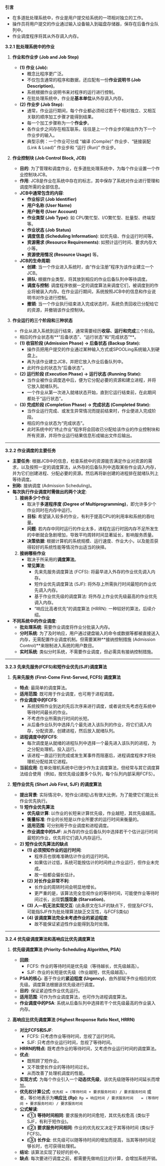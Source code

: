 **引言**
*   在多道批处理系统中，作业是用户提交给系统的一项相对独立的工作。
*   操作员将用户提交的作业通过输入设备输入到磁盘存储器，保存在后备作业队列中。
*   作业调度程序将其从外存调入内存。

**3.2.1 批处理系统中的作业**

1.  **作业和作业步 (Job and Job Step)**
    *   **(1) 作业 (Job):**
        *   概念比程序更广泛。
        *   不仅包含通常的程序和数据，还应配有一份**作业说明书 (Job Description)**。
        *   系统根据作业说明书来对程序的运行进行控制。
        *   在批处理系统中，作业是**基本单位**从外存调入内存。
    *   **(2) 作业步 (Job Step):**
        *   通常，作业运行期间，每个作业都必须经过若干个相对独立、又相互关联的顺序加工步骤才能得到结果。
        *   每一个加工步骤称为一个**作业步**。
        *   各作业步之间存在相互联系，往往是上一个作业步的输出作为下一个作业步的输入。
        *   典型示例：一个作业可分成 “编译 (Compile)” 作业步、“链接装配 (Link & Load)” 作业步和 “运行 (Run)” 作业步。

2.  **作业控制块 (Job Control Block, JCB)**
    *   **目的**: 为了管理和调度作业，在多道批处理系统中，为每个作业设置一个作业控制块JCB。
    *   **作用**: JCB是作业在系统中存在的标志，其中保存了系统对作业进行管理和调度所需的全部信息。
    *   **JCB中通常包含的内容**:
        *   **作业标识 (Job Identifier)**
        *   **用户名称 (User Name)**
        *   **用户账号 (User Account)**
        *   **作业类型 (Job Type)**: 如 CPU繁忙型、I/O繁忙型、批量型、终端型等。
        *   **作业状态 (Job Status)**
        *   **调度信息 (Scheduling Information)**: 如优先级、作业运行时间等。
        *   **资源需求 (Resource Requirements)**: 如预计运行时间、要求内存大小等。
        *   **资源使用情况 (Resource Usage)** 等。
    *   **JCB的生命周期**:
        *   **创建**: 当一个作业进入系统时，由“作业注册”程序为该作业建立一个JCB。
        *   **排队**: 根据作业类型，将其放到相应的作业后备队列中等待调度。
        *   **调度与控制**: 调度程序依据一定的调度算法来调度它们，被调度到的作业将被装入内存。在作业运行期间，系统按照JCB中的信息和作业说明书对作业进行控制。
        *   **撤销**: 当一个作业执行结束进入完成状态时，系统负责回收已分配给它的资源，并撤销该作业控制块。

3.  **作业运行的三个阶段和三种状态**
    *   作业从进入系统到运行结束，通常需要经历**收容、运行和完成**三个阶段。
    *   相应的作业状态有**“后备状态”、“运行状态”和“完成状态”**。
    *   **(1) 收容阶段 (Admission Phase) -> 后备状态 (Backup State):**
        *   操作员把用户提交的作业通过某种输入方式或SPOOLing系统输入到硬盘上。
        *   再为该作业建立JCB，并把它放入作业后备队列中。
        *   此时作业的状态为“后备状态”。
    *   **(2) 运行阶段 (Execution Phase) -> 运行状态 (Running State):**
        *   当作业被作业调度选中后，便为它分配必要的资源和建立进程，并将它放入就绪队列。
        *   一个作业从第一次进入就绪状态开始，直到它运行结束前，在此期间都处于“运行状态”。
    *   **(3) 完成阶段 (Completion Phase) -> 完成状态 (Completed State):**
        *   当作业运行完成、或发生异常情况而提前结束时，作业便进入完成阶段。
        *   相应的作业状态为“完成状态”。
        *   此时系统中的“终止作业”程序将会回收已分配给该作业的作业控制块和所有资源，并将作业运行结果信息形成输出文件后输出。

---
**3.2.2 作业调度的主要任务**
*   **主要任务**: 根据JCB中的信息，检查系统中的资源能否满足作业对资源的需求，以及按照一定的调度算法，从外存的后备队列中选取某些作业调入内存，并为它们创建进程、分配必要的资源。然后再将新创建的进程排在就绪队列上等待调度。
*   **别称**: 接纳调度 (Admission Scheduling)。
*   **每次执行作业调度时需做出的两个决定**:
    1.  **接纳多少个作业**
        *   取决于**多道程序度 (Degree of Multiprogramming)**，即允许多少个作业同时在内存中运行。
        *   **目标**: 希望装入较多的作业，有利于提高CPU的利用率和系统的吞吐量。
        *   **问题**: 若内存中同时运行的作业太多，进程在运行时因内存不足所发生的中断就会急剧增加，导致平均周转时间显著延长，影响服务质量。
        *   **决策依据**: 根据计算机的系统规模、运行速度、作业大小，以及能否获得较好的系统性能等情况作出适当的抉择。
    2.  **接纳哪些作业**
        *   取决于所采用的**调度算法**。
        *   **常见算法**:
            *   先来先服务调度算法 (FCFS): 将最早进入外存的作业优先调入内存。
            *   短作业优先调度算法 (SJF): 将外存上所需执行时间最短的作业优先调入内存。
            *   基于作业优先级的调度算法: 将外存上作业优先级最高的作业优先调入内存。
            *   “响应比高者优先”的调度算法 (HRRN): 一种较好的算法，后续介绍。
*   **不同系统中的作业调度**:
    *   **批处理系统**: 需要作业调度将作业分批装入内存。
    *   **分时系统**: 为了及时响应，用户通过键盘输入的命令或数据等都被直接送入内存，无需配置作业调度机制。但需要某种**接纳控制措施 (Admission Control)**来限制进入系统的用户数目。
    *   **实时系统**: 类似分时系统，不需要作业调度，但必需具有接纳控制措施。

---
**3.2.3 先来先服务(FCFS)和短作业优先(SJF)调度算法**

1.  **先来先服务 (First-Come First-Served, FCFS) 调度算法**
    *   **特点**: 最简单的调度算法。
    *   **适用范围**: 既可用于作业调度，也可用于进程调度。
    *   **作业调度中的FCFS**:
        *   系统按照作业到达的先后次序来进行调度，或者说优先考虑在系统中等待时间最长的作业。
        *   不考虑作业所需执行时间的长短。
        *   从后备作业队列中选择几个最先进入该队列的作业，将它们调入内存，分配资源，创建进程，然后放入就绪队列。
    *   **进程调度中的FCFS**:
        *   每次调度是从就绪的进程队列中选择一个最先进入该队列的进程，为之分配处理机，投入运行。
        *   该进程一直运行到完成或发生某事件而阻塞后，进程调度程序才将处理机分配给其它进程。
    *   **当前应用**: 在单处理机系统中已很少作为主调度算法，但经常与其它调度算法结合使用（例如，按优先级设置多个队列，每个队列内部采用FCFS）。

2.  **短作业优先 (Short Job First, SJF) 的调度算法**
    *   **提出背景**: 实际情况中，短作业(进程)占有很大比例，为了能使它们能比长作业优先执行。
    *   **1) 短作业优先算法**
        *   **优先级计算**: 以作业的长短来计算优先级，作业越短，其优先级越高。
        *   **衡量标准**: 作业的长短是以作业所要求的运行时间来衡量的。
        *   **适用范围**: 可分别用于作业调度和进程调度。
        *   **作业调度中的SJF**: 从外存的作业后备队列中选择若干个估计运行时间最短的作业，优先将它们调入内存运行。
    *   **2) 短作业优先算法的缺点**
        *   **(1) 必须预知作业的运行时间**:
            *   程序员也很难准确估计作业的运行时间。
            *   如果估计过低，系统可能按估计的时间终止作业运行，但作业未完成。
            *   故一般都会偏长估计。
        *   **(2) 对长作业非常不利**:
            *   长作业的周转时间会明显地增长。
            *   更严重的是，该算法完全忽视作业的等待时间，可能使作业等待时间过长，出现**饥饿现象 (Starvation)**。
        *   **(3) 人—机无法实现交互**: (此条原文在SJF的缺点下，但提及FCFS，可能指SJF作为批处理算法缺乏交互性，与FCFS类似)
        *   **(4) 该调度算法完全未考虑作业的紧迫程度**:
            *   故不能保证紧迫性作业能得到及时处理。

---
**3.2.4 优先级调度算法和高响应比优先调度算法**

1.  **优先级调度算法 (Priority-Scheduling Algorithm, PSA)**
    *   **回顾**:
        *   FCFS: 作业的等待时间是优先级（等待越长，优先级越高）。
        *   SJF: 作业的长短是优先级（作业越短，优先级越高）。
    *   **PSA的核心**: 基于作业的**紧迫程度 (Urgency)**，由外部赋予作业相应的优先级。调度算法根据该优先级进行调度。
    *   **目的**: 保证紧迫性作业优先运行。
    *   **适用范围**: 可作为作业调度算法，也可作为进程调度算法。
    *   **作业调度中的PSA**: 系统从后备队列中选择若干个优先级最高的作业装入内存。

2.  **高响应比优先调度算法 (Highest Response Ratio Next, HRRN)**
    *   **对比FCFS和SJF**:
        *   FCFS: 只考虑作业等待时间，忽视了运行时间。
        *   SJF: 只考虑作业运行时间，忽视了等待时间。
    *   **HRRN的特点**: 既考虑作业的等待时间，又考虑作业运行时间的调度算法。
    *   **优点**:
        *   既照顾了短作业。
        *   又不致使长作业的等待时间过长。
        *   从而改善了处理机调度的性能。
    *   **实现方式**: 为每个作业引入一个**动态优先级**，该优先级随等待时间延长而增加。
    *   **优先权计算公式**:
        `优先权 = (等待时间 + 要求服务时间) / 要求服务时间`
        或者，等价地表示为**响应比 (Rp)**:
        `Rp = 响应时间 / 要求服务时间`
        `   = (等待时间 + 要求服务时间) / 要求服务时间`
    *   **公式解读**:
        *   **(①) 等待时间相同**: 要求服务的时间愈短，其优先权愈高 (类似于SJF，有利于短作业)。
        *   **(②) 要求服务时间相同**: 作业的优先权又决定于其等待时间 (类似于FCFS)。
        *   **(③) 长作业**: 优先级可以随等待时间的增加而提高，当其等待时间足够长时，也可获得处理机。
    *   **结论**: 该算法实现了较好的折中。
    *   **缺点**: 每次要进行调度之前，都需要先做响应比的计算，会增加系统开销。